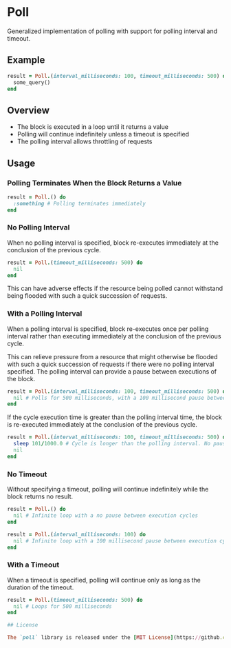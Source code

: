 # Poll

Generalized implementation of polling with support for polling interval and timeout.

## Example

``` ruby
result = Poll.(interval_milliseconds: 100, timeout_milliseconds: 500) do
  some_query()
end
```

## Overview

- The block is executed in a loop until it returns a value
- Polling will continue indefinitely unless a timeout is specified
- The polling interval allows throttling of requests

## Usage

### Polling Terminates When the Block Returns a Value

``` ruby
result = Poll.() do
  :something # Polling terminates immediately
end
```

### No Polling Interval

When no polling interval is specified, block re-executes immediately at the conclusion of the previous cycle.

``` ruby
result = Poll.(timeout_milliseconds: 500) do
  nil
end
```

This can have adverse effects if the resource being polled cannot withstand being flooded with such a quick succession of requests.

### With a Polling Interval

When a polling interval is specified, block re-executes once per polling interval rather than executing immediately at the conclusion of the previous cycle.

This can relieve pressure from a resource that might otherwise be flooded with such a quick succession of requests if there were no polling interval specified. The polling interval can provide a pause between executions of the block.

``` ruby
result = Poll.(interval_milliseconds: 100, timeout_milliseconds: 500) do
  nil # Polls for 500 milliseconds, with a 100 millisecond pause between cycles
end
```

If the cycle execution time is greater than the polling interval time, the block is re-executed immediately at the conclusion of the previous cycle.

``` ruby
result = Poll.(interval_milliseconds: 100, timeout_milliseconds: 500) do
  sleep 101/1000.0 # Cycle is longer than the polling interval. No pause between executions
  nil
end
```

### No Timeout

Without specifying a timeout, polling will continue indefinitely while the block returns no result.

``` ruby
result = Poll.() do
  nil # Infinite loop with a no pause between execution cycles
end
```

``` ruby
result = Poll.(interval_milliseconds: 100) do
  nil # Infinite loop with a 100 millisecond pause between execution cycles
end
```

### With a Timeout

When a timeout is specified, polling will continue only as long as the duration of the timeout.

``` ruby
result = Poll.(timeout_milliseconds: 500) do
  nil # Loops for 500 milliseconds
end

## License

The `poll` library is released under the [MIT License](https://github.com/eventide-project/poll/blob/master/MIT-License.txt).
